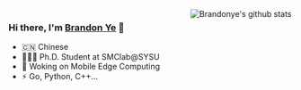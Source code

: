 <!--
**ysyisyourbrother/ysyisyourbrother** is a ✨ _special_ ✨ repository because its `README.md` (this file) appears on your GitHub profile.

Here are some ideas to get you started:

- 🔭 I’m currently working on ...
- 🌱 I’m currently learning ...
- 👯 I’m looking to collaborate on ...
- 🤔 I’m looking for help with ...
- 💬 Ask me about ...
- 📫 How to reach me: ...
- 😄 Pronouns: ...
- ⚡ Fun fact: ...
-->

<img align="right" src="https://github-readme-stats.vercel.app/api?username=ysyisyourbrother&show_icons=true&theme=vue&count_private=true" alt="Brandonye's github stats" />

### Hi there, I'm [Brandon Ye](http://www.brandonye.tech/) 🎉

- 🇨🇳 Chinese
- 🧑🏻‍💻 Ph.D. Student at SMClab@SYSU
- 🤔 Woking on Mobile Edge Computing
- ⚡ Go, Python, C++...

